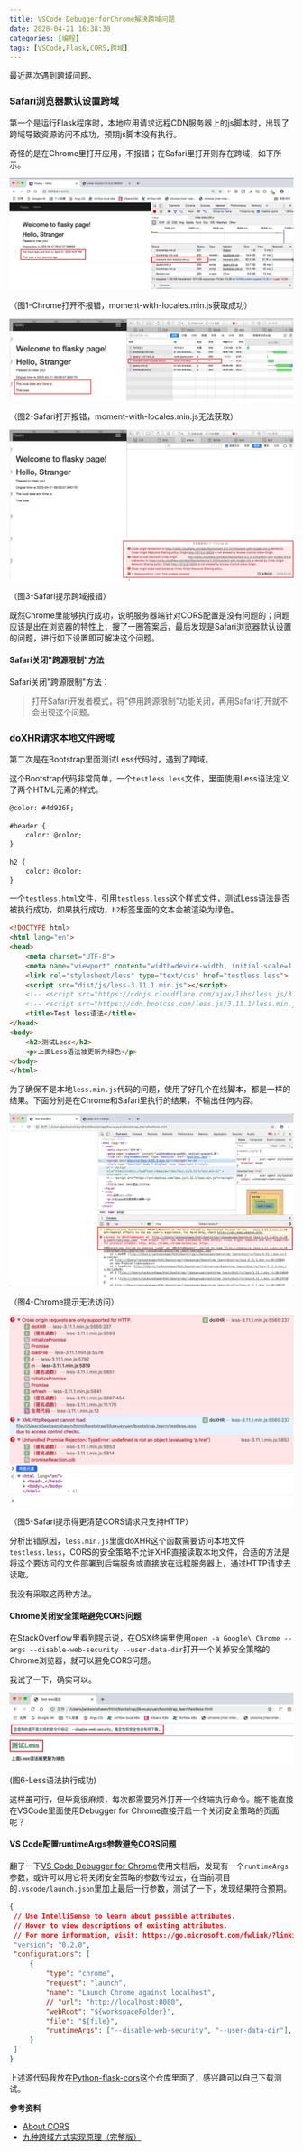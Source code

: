 ```yaml
---
title: VSCode DebuggerforChrome解决跨域问题
date: 2020-04-21 16:38:30
categories: [编程]
tags: [VSCode,Flask,CORS,跨域]
---
```


最近两次遇到跨域问题。

### Safari浏览器默认设置跨域

第一个是运行Flask程序时，本地应用请求远程CDN服务器上的js脚本时，出现了跨域导致资源访问不成功，预期js脚本没有执行。

奇怪的是在Chrome里打开应用，不报错；在Safari里打开则存在跨域，如下所示。

![](vscode-debugger-for-chrome-cors/flask_cors_chrome.jpg)

（图1-Chrome打开不报错，moment-with-locales.min.js获取成功）

<!--more-->

![](vscode-debugger-for-chrome-cors/flask_cors_safari.jpg)

（图2-Safari打开报错，moment-with-locales.min.js无法获取）

![](vscode-debugger-for-chrome-cors/flask_cors_safari2.jpg)

（图3-Safari提示跨域报错）

既然Chrome里能够执行成功，说明服务器端针对CORS配置是没有问题的；问题应该是出在浏览器的特性上，搜了一圈答案后，最后发现是Safari浏览器默认设置的问题，进行如下设置即可解决这个问题。



#### Safari关闭"跨源限制"方法

Safari关闭"跨源限制"方法：

> 打开Safari开发者模式，将"停用跨源限制"功能关闭，再用Safari打开就不会出现这个问题。



### doXHR请求本地文件跨域

第二次是在Bootstrap里面测试Less代码时，遇到了跨域。

这个Bootstrap代码非常简单，一个`testless.less`文件，里面使用Less语法定义了两个HTML元素的样式。

```less
@color: #4d926F;

#header {
    color: @color;
}

h2 {
    color: @color;
}
```

一个`testless.html`文件，引用`testless.less`这个样式文件，测试Less语法是否被执行成功，如果执行成功，`h2`标签里面的文本会被渲染为绿色。

```html
<!DOCTYPE html>
<html lang="en">
<head>
    <meta charset="UTF-8">
    <meta name="viewport" content="width=device-width, initial-scale=1.0">
    <link rel="stylesheet/less" type="text/css" href="testless.less">
    <script src="dist/js/less-3.11.1.min.js"></script>
    <!-- <script src="https://cdnjs.cloudflare.com/ajax/libs/less.js/3.11.1/less.min.js" ></script> -->
    <!-- <script src="https://cdn.bootcss.com/less.js/3.11.1/less.min.js"></script> -->
    <title>Test less语法</title>
</head>
<body>
    <h2>测试Less</h2>
    <p>上面Less语法被更新为绿色</p>
</body>
</html>
```

为了确保不是本地`less.min.js`代码的问题，使用了好几个在线脚本，都是一样的结果。下面分别是在Chrome和Safari里执行的结果，不输出任何内容。

![](vscode-debugger-for-chrome-cors/bootstrap-less-cors-chrome.jpg)

（图4-Chrome提示无法访问）

![](vscode-debugger-for-chrome-cors/bootstrap-less-cors-safari.jpg)

（图5-Safari提示得更清楚CORS请求只支持HTTP）

分析出错原因，`less.min.js`里面doXHR这个函数需要访问本地文件`testless.less`，CORS的安全策略不允许XHR直接读取本地文件，合适的方法是将这个要访问的文件部署到后端服务或直接放在远程服务器上，通过HTTP请求去读取。

我没有采取这两种方法。



#### Chrome关闭安全策略避免CORS问题

在StackOverflow里看到提示说，在OSX终端里使用`open -a Google\ Chrome --args --disable-web-security --user-data-dir`打开一个关掉安全策略的Chrome浏览器，就可以避免CORS问题。



我试了一下，确实可以。

![](vscode-debugger-for-chrome-cors/bootstrap-less-cors-chrome1.jpg)

(图6-Less语法执行成功)



这样虽可行，但毕竟很麻烦，每次都需要另外打开一个终端执行命令。能不能直接在VSCode里面使用Debugger for Chrome直接开启一个关闭安全策略的页面呢？



#### VS Code配置runtimeArgs参数避免CORS问题

翻了一下[VS Code Debugger for Chrome](https://github.com/Microsoft/vscode-chrome-debug)使用文档后，发现有一个`runtimeArgs`参数，或许可以用它将关闭安全策略的参数传过去，在当前项目的`.vscode/launch.json`里加上最后一行参数，测试了一下，发现结果符合预期。

```json
{
 // Use IntelliSense to learn about possible attributes.
 // Hover to view descriptions of existing attributes.
 // For more information, visit: https://go.microsoft.com/fwlink/?linkid=830387
 "version": "0.2.0",
 "configurations": [
     {
         "type": "chrome",
         "request": "launch",
         "name": "Launch Chrome against localhost",
         // "url": "http://localhost:8080",
         "webRoot": "${workspaceFolder}",
         "file": "${file}",
         "runtimeArgs": ["--disable-web-security", "--user-data-dir"],
     }
 ]
}
```



上述源代码我放在[Python-flask-cors](https://github.com/benbendemo/learning-python/tree/master/python-flask-cors/flask-cors)这个仓库里面了，感兴趣可以自己下载测试。



**参考资料**

- [About CORS](https://enable-cors.org/index.html)
- [九种跨域方式实现原理（完整版）](https://juejin.im/post/5c23993de51d457b8c1f4ee1)